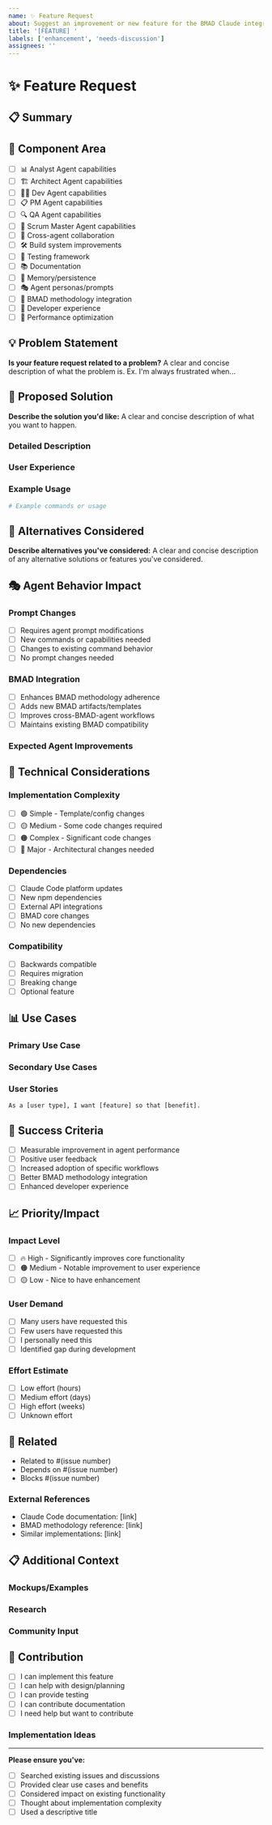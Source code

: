 ```yaml
---
name: ✨ Feature Request
about: Suggest an improvement or new feature for the BMAD Claude integration
title: '[FEATURE] '
labels: ['enhancement', 'needs-discussion']
assignees: ''
---
```


# ✨ Feature Request

## 📋 Summary
<!-- A clear and concise description of the feature you'd like to see -->

## 🎯 Component Area
<!-- Check all that apply -->
- [ ] 📊 Analyst Agent capabilities
- [ ] 🏗️ Architect Agent capabilities  
- [ ] 👨‍💻 Dev Agent capabilities
- [ ] 📋 PM Agent capabilities
- [ ] 🔍 QA Agent capabilities
- [ ] 🎯 Scrum Master Agent capabilities
- [ ] 🔄 Cross-agent collaboration
- [ ] 🛠️ Build system improvements
- [ ] 🧪 Testing framework
- [ ] 📚 Documentation
- [ ] 💾 Memory/persistence
- [ ] 🎭 Agent personas/prompts
- [ ] 📁 BMAD methodology integration
- [ ] 🔧 Developer experience
- [ ] 🚀 Performance optimization

## 💡 Problem Statement
<!-- What problem does this feature solve? -->
**Is your feature request related to a problem?**
A clear and concise description of what the problem is. Ex. I'm always frustrated when...

## 🎯 Proposed Solution
<!-- Describe the solution you'd like -->
**Describe the solution you'd like:**
A clear and concise description of what you want to happen.

### Detailed Description
<!-- More detailed explanation of the feature -->

### User Experience
<!-- How would users interact with this feature? -->

### Example Usage
```bash
# Example commands or usage
```

## 🤔 Alternatives Considered
<!-- Describe alternatives you've considered -->
**Describe alternatives you've considered:**
A clear and concise description of any alternative solutions or features you've considered.

## 🎭 Agent Behavior Impact
<!-- How would this affect agent behavior? -->

### Prompt Changes
- [ ] Requires agent prompt modifications
- [ ] New commands or capabilities needed
- [ ] Changes to existing command behavior
- [ ] No prompt changes needed

### BMAD Integration
- [ ] Enhances BMAD methodology adherence
- [ ] Adds new BMAD artifacts/templates
- [ ] Improves cross-BMAD-agent workflows
- [ ] Maintains existing BMAD compatibility

### Expected Agent Improvements
<!-- How would this make agents better? -->

## 🔧 Technical Considerations

### Implementation Complexity
- [ ] 🟢 Simple - Template/config changes
- [ ] 🟡 Medium - Some code changes required
- [ ] 🟠 Complex - Significant code changes
- [ ] 🔴 Major - Architectural changes needed

### Dependencies
<!-- What would this feature depend on? -->
- [ ] Claude Code platform updates
- [ ] New npm dependencies
- [ ] External API integrations
- [ ] BMAD core changes
- [ ] No new dependencies

### Compatibility
- [ ] Backwards compatible
- [ ] Requires migration
- [ ] Breaking change
- [ ] Optional feature

## 📊 Use Cases
<!-- Provide specific use cases -->

### Primary Use Case
<!-- The main scenario where this would be used -->

### Secondary Use Cases
<!-- Additional scenarios -->

### User Stories
```
As a [user type], I want [feature] so that [benefit].
```

## 🎯 Success Criteria
<!-- How would we know this feature is successful? -->
- [ ] Measurable improvement in agent performance
- [ ] Positive user feedback
- [ ] Increased adoption of specific workflows
- [ ] Better BMAD methodology integration
- [ ] Enhanced developer experience

## 📈 Priority/Impact
<!-- Help us understand the importance -->

### Impact Level
- [ ] 🔥 High - Significantly improves core functionality
- [ ] 🟠 Medium - Notable improvement to user experience
- [ ] 🟡 Low - Nice to have enhancement

### User Demand
- [ ] Many users have requested this
- [ ] Few users have requested this
- [ ] I personally need this
- [ ] Identified gap during development

### Effort Estimate
- [ ] Low effort (hours)
- [ ] Medium effort (days)
- [ ] High effort (weeks)
- [ ] Unknown effort

## 🔗 Related
<!-- Link related issues, discussions, or resources -->
- Related to #(issue number)
- Depends on #(issue number)
- Blocks #(issue number)

### External References
<!-- Any relevant external resources -->
- Claude Code documentation: [link]
- BMAD methodology reference: [link]
- Similar implementations: [link]

## 📋 Additional Context
<!-- Add any other context, mockups, or examples -->

### Mockups/Examples
<!-- Screenshots, diagrams, or code examples -->

### Research
<!-- Any research you've done on this feature -->

### Community Input
<!-- Feedback from other users or community -->

## 🤝 Contribution
<!-- How can you help implement this? -->
- [ ] I can implement this feature
- [ ] I can help with design/planning
- [ ] I can provide testing
- [ ] I can contribute documentation
- [ ] I need help but want to contribute

### Implementation Ideas
<!-- Any technical ideas for how to implement this -->

---

**Please ensure you've:**
- [ ] Searched existing issues and discussions
- [ ] Provided clear use cases and benefits
- [ ] Considered impact on existing functionality
- [ ] Thought about implementation complexity
- [ ] Used a descriptive title
